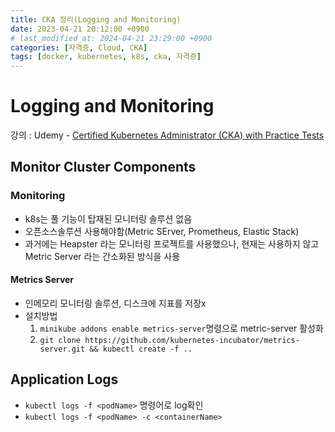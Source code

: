 ```yaml
---
title: CKA 정리(Logging and Monitoring)
date: 2023-04-21 20:12:00 +0900
# last_modified_at: 2024-04-21 23:29:00 +0900
categories: [자격증, Cloud, CKA]
tags: [docker, kubernetes, k8s, cka, 자격증]
---
```


# Logging and Monitoring

강의 : Udemy - [Certified Kubernetes Administrator (CKA) with Practice Tests](https://www.udemy.com/share/101Xtg3@i_PWod_lMIUhcyrSIngElFmre9WNNhaMnXwaoIwwianw3_xF22Gsc1h4Z6SsVULmiA==/)

## Monitor Cluster Components

### Monitoring

- k8s는 풀 기능이 탑재된 모니터링 솔루션 없음
- 오픈소스솔루션 사용해야함(Metric SErver, Prometheus, Elastic Stack)
- 과거에는 Heapster 라는 모니터링 프로젝트를 사용했으나, 현재는 사용하지 않고 Metric Server 라는 간소화된 방식을 사용

#### Metrics Server

- 인메모리 모니터링 솔루션, 디스크에 지표를 저장x
- 설치방법
  1. `minikube addons enable metrics-server`명령으로 metric-server 활성화
  2. `git clone https://github.com/kubernetes-incubator/metrics-server.git && kubectl create -f ..`

## Application Logs

- `kubectl logs -f <podName>` 명령어로 log확인
- `kubectl logs -f <podName> -c <containerName>`
